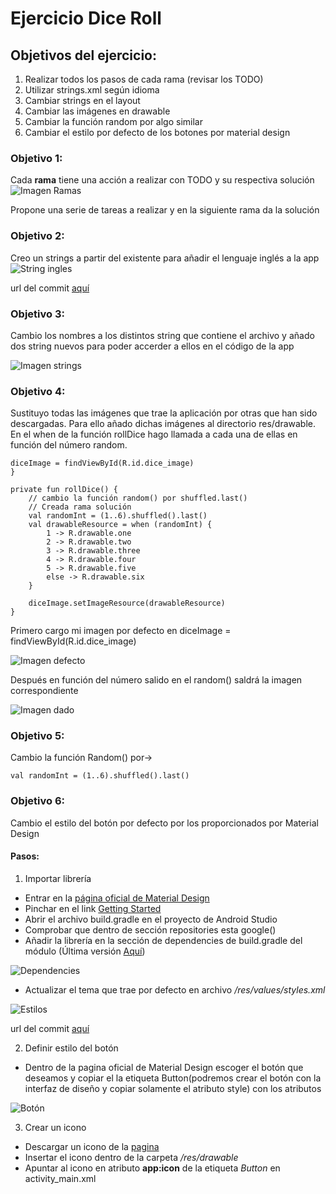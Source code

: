 # Ejercicio Dice Roll  

## Objetivos del ejercicio:

1. Realizar todos los pasos de cada rama (revisar los TODO)
2. Utilizar strings.xml según idioma
3. Cambiar strings en el layout
4. Cambiar las imágenes en drawable 
5. Cambiar la función random por algo similar 
6. Cambiar el estilo por defecto de los botones por material design

### Objetivo 1:

Cada **rama** tiene una acción a realizar con TODO y su respectiva solución
![Imagen Ramas](media/ramas.png)

Propone una serie de tareas a realizar y en la siguiente rama da la solución

### Objetivo 2:
Creo un strings a partir del existente para añadir el lenguaje inglés a la app 
![String ingles](media/eng.png)


url del commit [aquí](https://github.com/jsamperevazquez/andfun-kotlin-dice-roller/commit/94366e07c6933bc5cad2b4bd9ec463a9a22e8ec3)



### Objetivo 3:

Cambio los nombres a los distintos string que contiene el archivo y añado dos string nuevos para poder accerder a ellos en el código de la app


![Imagen strings](media/strings.png)

### Objetivo 4:

Sustituyo todas las imágenes que trae la aplicación por otras que han sido descargadas.
Para ello añado dichas imágenes al directorio res/drawable.
En el when de la función rollDice hago llamada a cada una de ellas en función del número random.

    diceImage = findViewById(R.id.dice_image)
    }

    private fun rollDice() {
        // cambio la función random() por shuffled.last()
        // Creada rama solución
        val randomInt = (1..6).shuffled().last()
        val drawableResource = when (randomInt) {
            1 -> R.drawable.one
            2 -> R.drawable.two
            3 -> R.drawable.three
            4 -> R.drawable.four
            5 -> R.drawable.five
            else -> R.drawable.six
        }

        diceImage.setImageResource(drawableResource)
    }


Primero cargo mi imagen por defecto en diceImage = findViewById(R.id.dice_image)

![Imagen defecto](media/imagenDefecto.png)

Después en función del número salido en el random() saldrá la imagen correspondiente

![Imagen dado](media/imagenDado.png)

### Objetivo 5:

Cambio la función Random() por->

    val randomInt = (1..6).shuffled().last()

### Objetivo 6:

Cambio el estilo del botón por defecto por los proporcionados por Material Design

#### Pasos:

1. Importar librería
- Entrar en la [página oficial de Material Design](https://material.io/components/buttons/android)  
- Pinchar en el link [Getting Started](https://github.com/material-components/material-components-android/blob/master/docs/getting-started.md)
- Abrir el archivo build.gradle en el proyecto de Android Studio
- Comprobar que dentro de sección repositories esta google()
- Añadir la librería en la sección de dependencies de build.gradle del módulo (Última versión [Aquí](https://mvnrepository.com/artifact/com.google.android.material/material))

![Dependencies](media/dependencies.png)

- Actualizar el tema que trae por defecto en archivo _/res/values/styles.xml_

![Estilos](media/styles.png)


url del commit [aquí](https://github.com/jsamperevazquez/andfun-kotlin-dice-roller/commit/7411d8e5aca276e477dd44486b7988816e44bc06)

2. Definir estilo del botón
- Dentro de la pagina oficial de Material Design escoger el botón que deseamos y copiar el la etiqueta Button(podremos crear el botón con la interfaz de diseño y copiar solamente el atributo style) con los atributos

![Botón](media/button.png)


3. Crear un icono
- Descargar un icono de la [pagina](https://fonts.google.com/icons?selected=Material+Icons)  
- Insertar el icono dentro de la carpeta _/res/drawable_
- Apuntar al icono en atributo **app:icon** de la etiqueta _Button_ en activity_main.xml














